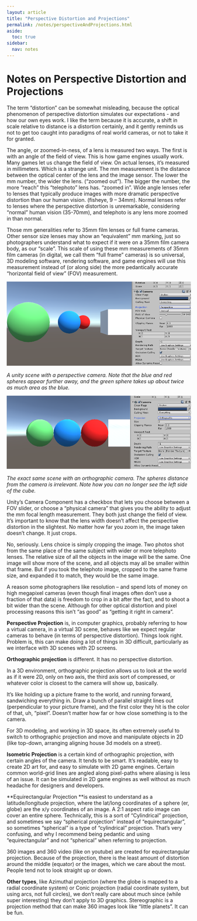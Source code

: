 ```yaml
---
layout: article
title: "Perspective Distortion and Projections"
permalink: /notes/perspectiveAndProjections.html
aside:
  toc: true
sidebar:
  nav: notes
---
```

# Notes on Perspective Distortion and Projections

The term “distortion” can be somewhat misleading, because the optical phenomenon of perspective distortion simulates our expectations  - and how our own eyes work. I like the term because it is accurate, a shift in scale relative to distance is a distortion certainly, and it gently reminds us not to get too caught into paradigms of real world cameras, or not to take it for granted.

The angle, or zoomed-in-ness, of a lens is measured two ways. The first is with an angle of the field of view. This is how game engines usually work. Many games let us change the field of view. On actual lenses, it’s measured in millimeters. Which is a strange unit. The mm measurement is the distance between the optical center of the lens and the image sensor. The lower the mm number, the wider the lens. (“zoomed out”). The bigger the number, the more “reach” this “telephoto” lens has. “zoomed in”. 
Wide angle lenses refer to lenses that typically produce images with more dramatic perspective distortion than our human vision. (fisheye, 9 – 34mm). Normal lenses refer to lenses where the perspective distortion is unremarkable, considering “normal” human vision (35-70mm), and telephoto is any lens more zoomed in than normal.

Those mm generalities refer to 35mm film lenses or full frame cameras. Other sensor size lenses may show an “equivalent” mm marking, just so photographers understand what to expect if it were on a 35mm film camera body, as our “scale”. This scale of using these mm measurements of 35mm film cameras (in digital, we call them “full frame” cameras) is so universal, 3D modeling software, rendering software, and game engines will use this measurement instead of (or along side) the more pedantically accurate “horizontal field of view” (FOV) measurement.

![Screenshot of unity scene with perspective camera](./images/perspec1.png)
 
*A unity scene with a perspective camera. Note that the blue and red spheres appear further away, and the green sphere takes up about twice as much area as the blue.*

![Screenshot of unity scene with orthographic camera](./images/perspec2.png)

*The exact same scene with an orthographic camera. The spheres distance from the camera is irrelevant. Note how you can no longer see the left side of the cube.*

Unity’s Camera Component has a checkbox that lets you choose between a FOV slider, or choose a “physical camera” that gives you the ability to adjust the mm focal length measurement. They both just change the field of view.
It’s important to know that the lens width doesn’t affect the perspective distortion in the slightest. 
No matter how far you zoom in, the image taken doesn’t change. It just crops.

No, seriously. Lens choice is simply cropping the image. Two photos shot from the same place of the same subject with wider or more telephoto lenses. The relative size of all the objects in the image will be the same. One image will show more of the scene, and all objects may all be smaller within that frame. But if you took the telephoto image, cropped to the same frame size, and expanded it to match, they would be the same image.

A reason some photographers like resolution – and spend lots of money on high megapixel cameras (even though final images often don’t use a fraction of that data) is freedom to crop in a bit after the fact, and to shoot a bit wider than the scene. Although for other optical distortion and pixel processing reasons this isn’t “as good” as “getting it right in camera”.

**Perspective Projection** is, in computer graphics, probably referring to how a virtual camera, in a virtual 3D scene, behaves like we expect regular cameras to behave (in terms of perspective distortion). Things look right. Problem is, this can make doing a lot of things in 3D difficult, particularly as we interface with 3D scenes with 2D screens.

**Orthographic projection** is different. It has no perspective distortion.

In a 3D environment, orthographic projection allows us to look at the world as if it were 2D, only on two axis, the third axis sort of compressed, or whatever color is closest to the camera will show up, basically. 

It’s like holding up a picture frame to the world, and running forward, sandwiching everything in. Draw a bunch of parallel straight lines out (perpendicular to your picture frame), and the first color they hit is the color of that, uh, “pixel”. Doesn’t matter how far or how close something is to the camera. 

For 3D modeling, and working in 3D space, its often extremely useful to switch to orthographic projection and move and manipulate objects in 2D (like top-down, arranging aligning house 3d models on a street). 

**Isometric Projection** is a certain kind of orthographic projection, with certain angles of the camera. It tends to be smart. It’s readable, easy to create 2D art for, and easy to simulate with 2D game engines. Certain common world-grid lines are angled along pixel-paths where aliasing is less of an issue. It can be simulated in 2D game engines as well without as much headache for designers and developers.

**Equirectangular Projection **is easiest to understand as a latitude/longitude projection, where the lat/long coordinates of a sphere (er, globe) are the x/y coordinates of an image. A 2:1 aspect ratio image can cover an entire sphere. Technically, this is a sort of “Cylindrical” projection, and sometimes we say “spherical projection” instead of “equirectangular”, so sometimes “spherical” is a type of “cylindrical” projection. That’s very confusing, and why I recommend being pedantic and using “equirectangular” and not “spherical” when referring to projection.

360 images and 360 video (like on youtube) are created for equirectangular projection. Because of the projection, there is the least amount of distortion around the middle (equator) or the images, which we care about the most. People tend not to look straight up or down.

**Other types**, like Azimuthal projection (where the globe is mapped to a radial coordinate system) or Conic projection (radial coordinate system, but using arcs, not full circles), we don’t really care about much since (while super interesting) they don’t apply to 3D graphics. Stereographic is a projection method that can make 360 images look like “little planets”. It can be fun. 

